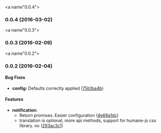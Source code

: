 <a name"0.0.4"></a>
### 0.0.4 (2016-03-02)


<a name"0.0.3"></a>
### 0.0.3 (2016-02-09)


<a name"0.0.2"></a>
### 0.0.2 (2016-02-04)


#### Bug Fixes

* **config:** Defaults correctly applied ([75b1ba4b](https://github.com/SpoonX/aurelia-notification/commit/75b1ba4b))


#### Features

* **notification:**
  * Return promises. Easier configuration ([4e68a1dc](https://github.com/SpoonX/aurelia-notification/commit/4e68a1dc))
  * translation is optional, more api methods, support for humane-js css library. no ([293ac3c1](https://github.com/SpoonX/aurelia-notification/commit/293ac3c1))


